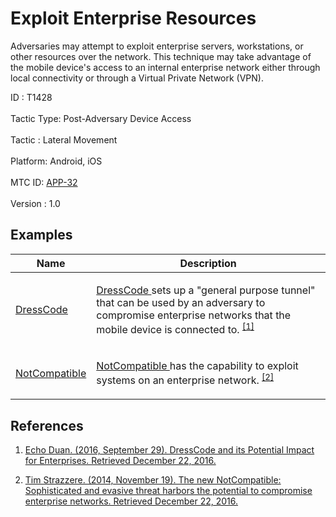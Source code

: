 <div class="container-fluid">
 <h1>
  Exploit Enterprise Resources
 </h1>
 <div class="row">
  <div class="col-md-8 description-body">
   <p>
    Adversaries may attempt to exploit enterprise servers, workstations, or other resources over the network. This technique may take advantage of the mobile device's access to an internal enterprise network either through local connectivity or through a Virtual Private Network (VPN).
   </p>
  </div>
  <div class="col-md-4">
   <div class="card">
    <div class="card-body">
     <div class="card-data">
      <span class="h5 card-title">
       ID
      </span>
      : T1428
      <br/>
      <br/>
     </div>
     <div class="card-data">
      <span class="h5 card-title">
       Tactic Type:
      </span>
      Post-Adversary Device Access
      <br/>
      <br/>
     </div>
     <div class="card-data">
      <span class="h5 card-title">
       Tactic
      </span>
      : Lateral Movement
      <br/>
      <br/>
     </div>
     <div class="card-data">
      <span class="h5 card-title">
       Platform:
      </span>
      Android, iOS
      <br/>
      <br/>
     </div>
     <div class="card-data">
      <span class="h5 card-title">
      </span>
     </div>
     <div class="card-data">
      <span class="h5 card-title">
      </span>
     </div>
     <div class="card-data">
      <span class="h5 card-title">
      </span>
     </div>
     <div class="card-data">
      <span class="h5 card-title">
      </span>
     </div>
     <div class="card-data">
      <span class="h5 card-title">
      </span>
     </div>
     <div class="card-data">
      <span class="h5 card-title">
      </span>
     </div>
     <div class="card-data">
      <span class="h5 card-title">
      </span>
     </div>
     <div class="card-data">
      <span class="h5 card-title">
      </span>
     </div>
     <div class="card-data">
      <span class="h5 card-title">
      </span>
     </div>
     <div class="card-data">
      <span class="h5 card-title">
       MTC ID:
      </span>
      <a href="https://pages.nist.gov/mobile-threat-catalogue/application-threats/APP-32.html" target="_blank">
       APP-32
      </a>
      <br/>
      <br/>
     </div>
     <div class="card-data">
      <span class="h5 card-title">
      </span>
     </div>
     <div class="card-data">
      <span class="h5 card-title">
       Version
      </span>
      : 1.0
     </div>
    </div>
   </div>
  </div>
 </div>
 <h2 class="pt-3" id="examples">
  Examples
 </h2>
 <table class="table table-bordered table-light mt-2">
  <thead>
   <tr>
    <th scope="col">
     Name
    </th>
    <th scope="col">
     Description
    </th>
   </tr>
  </thead>
  <tbody class="bg-white">
   <tr>
    <td>
     <a href="https://attack.mitre.org/software/S0300">
      DressCode
     </a>
    </td>
    <td>
     <p>
      <a href="https://attack.mitre.org/software/S0300">
       DressCode
      </a>
      sets up a "general purpose tunnel" that can be used by an adversary to compromise enterprise networks that the mobile device is connected to.
      <span class="scite-citeref-number" data-reference="TrendMicro-DressCode" id="scite-ref-1-a" onclick="scrollToRef('scite-1')">
       <sup>
        <a aria-describedby="qtip-0" data-hasqtip="0" href="http://blog.trendmicro.com/trendlabs-security-intelligence/dresscode-potential-impact-enterprises/" target="_blank">
         [1]
        </a>
       </sup>
      </span>
     </p>
    </td>
   </tr>
   <tr>
    <td>
     <a href="https://attack.mitre.org/software/S0299">
      NotCompatible
     </a>
    </td>
    <td>
     <p>
      <a href="https://attack.mitre.org/software/S0299">
       NotCompatible
      </a>
      has the capability to exploit systems on an enterprise network.
      <span class="scite-citeref-number" data-reference="Lookout-NotCompatible" id="scite-ref-2-a" onclick="scrollToRef('scite-2')">
       <sup>
        <a aria-describedby="qtip-1" data-hasqtip="1" href="https://blog.lookout.com/blog/2014/11/19/notcompatible/" target="_blank">
         [2]
        </a>
       </sup>
      </span>
     </p>
    </td>
   </tr>
  </tbody>
 </table>
 <h2 class="pt-3" id="references">
  References
 </h2>
 <div class="row">
  <div class="col">
   <ol>
    <li>
     <span class="scite-citation" id="scite-1">
      <span class="scite-citation-text">
       <a class="external text" href="http://blog.trendmicro.com/trendlabs-security-intelligence/dresscode-potential-impact-enterprises/" name="scite-1" rel="nofollow" target="_blank">
        Echo Duan. (2016, September 29). DressCode and its Potential Impact for Enterprises. Retrieved December 22, 2016.
       </a>
      </span>
     </span>
    </li>
   </ol>
  </div>
  <div class="col">
   <ol start="2.0">
    <li>
     <span class="scite-citation" id="scite-2">
      <span class="scite-citation-text">
       <a class="external text" href="https://blog.lookout.com/blog/2014/11/19/notcompatible/" name="scite-2" rel="nofollow" target="_blank">
        Tim Strazzere. (2014, November 19). The new NotCompatible: Sophisticated and evasive threat harbors the potential to compromise enterprise networks. Retrieved December 22, 2016.
       </a>
      </span>
     </span>
    </li>
   </ol>
  </div>
 </div>
</div>
